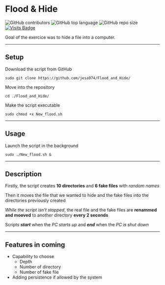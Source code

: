 # Flood & Hide

![GitHub contributors](https://img.shields.io/github/contributors/jesa974/Flood_and_Hide?color=green&style=flat-square)
![GitHub top language](https://img.shields.io/github/languages/top/jesa974/Flood_and_Hide?color=orange&label=Python&style=flat-square)
![GitHub repo size](https://img.shields.io/github/repo-size/jesa974/Flood_and_Hide?label=Project%20size&style=flat-square&color=lightgrey)
[![Visits Badge](https://badges.pufler.dev/visits/jesa974/Flood_and_Hide)](https://badges.pufler.dev?style=for-the-badge)

Goal of the exercice was to hide a file into a computer.

---
## Setup

Download the script from GitHub

```
sudo git clone https://github.com/jesa974/Flood_and_Hide/
```

Move into the repository

```
cd ./Flood_and_Hide/
```

Make the script executable

```
sudo chmod +x New_flood.sh
```

---
## Usage

Launch the script in the background
```
sudo ./New_flood.sh &
```

---
## Description

Firstly, the script creates **10 directories** and **6 fake files** with *random names*

Then it moves the file that we wanted to hide and the fake files into the directories previously created

*While the script isn't stopped*, the real file and the fake files are **renammed and mooved** to another directory **every 2 seconds**

Scripts ***start*** when the *PC starts up* and ***end*** when the *PC is shut down*

---
## Features in coming

* Capability to choose
  * Depth
  * Number of directory
  * Number of fake file
* Adding persistence if allowed by the system
